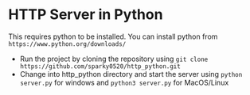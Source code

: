 # HTTP Server in Python

This requires python to be installed. You can install python from `https://www.python.org/downloads/`
- Run the project by cloning the repository using `git clone https://github.com/sparky0520/http_python.git`
- Change into http_python directory and start the server using  `python server.py` for windows and `python3 server.py` for MacOS/Linux
